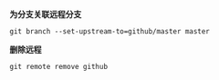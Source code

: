 __为分支关联远程分支__

`git branch --set-upstream-to=github/master master`

__删除远程__

`git remote remove github`

